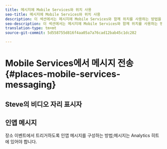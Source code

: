 ```yaml
---
title: 메시지에 Mobile Services와 위치 사용
seo-title: 메시지에 Mobile Services와 위치 사용
description: 이 섹션에서는 메시지에 Mobile Services와 함께 위치를 사용하는 방법을 보여줍니다.
seo-description: 이 섹션에서는 메시지에 Mobile Services와 함께 위치를 사용하는 방법을 보여줍니다.
translation-type: tm+mt
source-git-commit: 5d558755d816f4aa05a7a76cad12bab45c1dc282

---
```



# Mobile Services에서 메시지 전송 {#places-mobile-services-messaging}



## Steve의 비디오 자리 표시자




## 인앱 메시지

장소 이벤트에서 트리거하도록 인앱 메시지를 구성하는 방법;메시지는 Analytics 히트에 있어야 합니다.